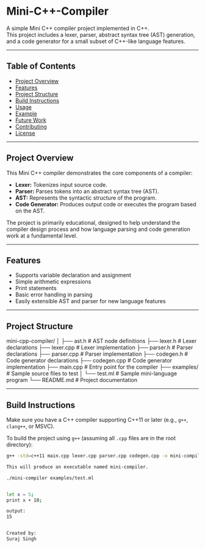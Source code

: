 # Mini-C++-Compiler


A simple Mini C++ compiler project implemented in C++.  
This project includes a lexer, parser, abstract syntax tree (AST) generation, and a code generator for a small subset of C++-like language features.

---

## Table of Contents
- [Project Overview](#project-overview)
- [Features](#features)
- [Project Structure](#project-structure)
- [Build Instructions](#build-instructions)
- [Usage](#usage)
- [Example](#example)
- [Future Work](#future-work)
- [Contributing](#contributing)
- [License](#license)

---

## Project Overview

This Mini C++ compiler demonstrates the core components of a compiler:
- **Lexer:** Tokenizes input source code.
- **Parser:** Parses tokens into an abstract syntax tree (AST).
- **AST:** Represents the syntactic structure of the program.
- **Code Generator:** Produces output code or executes the program based on the AST.

The project is primarily educational, designed to help understand the compiler design process and how language parsing and code generation work at a fundamental level.

---

## Features

- Supports variable declaration and assignment
- Simple arithmetic expressions
- Print statements
- Basic error handling in parsing
- Easily extensible AST and parser for new language features

---

## Project Structure
mini-cpp-compiler/
│
├── ast.h # AST node definitions
├── lexer.h # Lexer declarations
├── lexer.cpp # Lexer implementation
├── parser.h # Parser declarations
├── parser.cpp # Parser implementation
├── codegen.h # Code generator declarations
├── codegen.cpp # Code generator implementation
├── main.cpp # Entry point for the compiler
├── examples/ # Sample source files to test
│ └── test.ml # Sample mini-language program
└── README.md # Project documentation



---

## Build Instructions

Make sure you have a C++ compiler supporting C++11 or later (e.g., `g++`, `clang++`, or MSVC).

To build the project using `g++` (assuming all `.cpp` files are in the root directory):

```bash
g++ -std=c++11 main.cpp lexer.cpp parser.cpp codegen.cpp -o mini-compiler

This will produce an executable named mini-compiler.

./mini-compiler examples/test.ml


let x = 5;
print x + 10;

output:
15


Created by:
Suraj Singh

